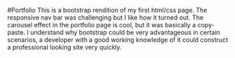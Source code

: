 #Portfolio
This is a bootstrap rendition of my first html/css page. 
The responsive nav bar was challenging but I like how it turned out. The carousel effect in the portfolio page is cool, but it was basically a copy-paste. I understand why bootstrap could be very advantageous in certain scenarios, a developer with a good working knowledge of it could construct a professional looking site very quickly.
